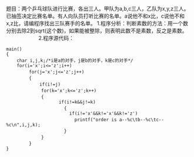 题目：两个乒乓球队进行比赛，各出三人。甲队为a,b,c三人，乙队为x,y,z三人。已抽签决定比赛名单。有人向队员打听比赛的名单。a说他不和x比，c说他不和x,z比，请编程序找出三队赛手的名单。 
1.程序分析：判断素数的方法：用一个数分别去除2到sqrt(这个数)，如果能被整除，则表明此数不是素数，反之是素数。 　　　　　　
2.程序源代码：
```  
main()
{
	char i,j,k;/*i是a的对手，j是b的对手，k是c的对手*/
	for(i='x';i<='z';i++)
　 		for(j='x';j<='z';j++)
　 		{
　 			if(i!=j)
　　			for(k='x';k<='z';k++)
　　 			{ 
					if(i!=k&&j!=k)
	　　　 			{
						if(i!='x'&&k!='x'&&k!='z')
	　　　					printf("order is a--%c\tb--%c\tc--%c\n",i,j,k);
	　　　 			}
　　			}
　 		}
}
```